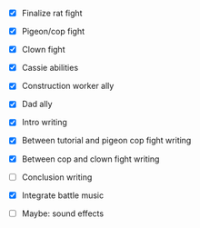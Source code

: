 -   [x] Finalize rat fight
-   [x] Pigeon/cop fight
-   [x] Clown fight

-   [x] Cassie abilities
-   [x] Construction worker ally
-   [x] Dad ally

-   [x] Intro writing
-   [x] Between tutorial and pigeon cop fight writing
-   [x] Between cop and clown fight writing
-   [ ] Conclusion writing

-   [x] Integrate battle music
-   [ ] Maybe: sound effects
